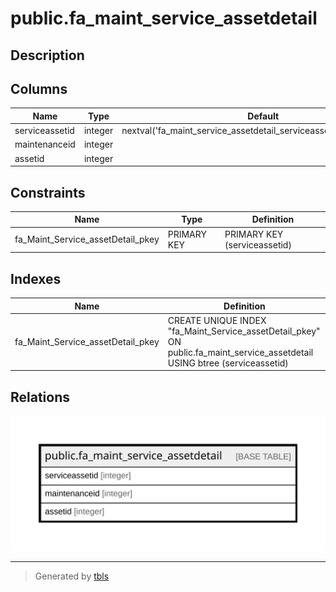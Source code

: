 # public.fa_maint_service_assetdetail

## Description

## Columns

| Name | Type | Default | Nullable | Children | Parents | Comment |
| ---- | ---- | ------- | -------- | -------- | ------- | ------- |
| serviceassetid | integer | nextval('fa_maint_service_assetdetail_serviceassetid_seq'::regclass) | false |  |  |  |
| maintenanceid | integer |  | true |  |  |  |
| assetid | integer |  | true |  |  |  |

## Constraints

| Name | Type | Definition |
| ---- | ---- | ---------- |
| fa_Maint_Service_assetDetail_pkey | PRIMARY KEY | PRIMARY KEY (serviceassetid) |

## Indexes

| Name | Definition |
| ---- | ---------- |
| fa_Maint_Service_assetDetail_pkey | CREATE UNIQUE INDEX "fa_Maint_Service_assetDetail_pkey" ON public.fa_maint_service_assetdetail USING btree (serviceassetid) |

## Relations

![er](public.fa_maint_service_assetdetail.svg)

---

> Generated by [tbls](https://github.com/k1LoW/tbls)
